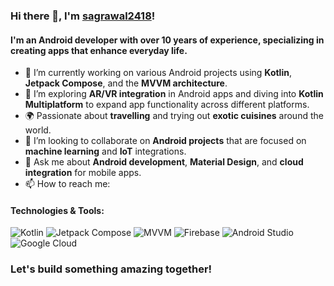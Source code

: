 ### Hi there 👋, I'm [sagrawal2418](https://github.com/sagrawal2418)!

#### I'm an Android developer with over 10 years of experience, specializing in creating apps that enhance everyday life.

- 🔭 I’m currently working on various Android projects using **Kotlin**, **Jetpack Compose**, and the **MVVM architecture**.
- 🌱 I’m exploring **AR/VR integration** in Android apps and diving into **Kotlin Multiplatform** to expand app functionality across different platforms.
- 🌍 Passionate about **travelling** and trying out **exotic cuisines** around the world.
- 👯 I’m looking to collaborate on **Android projects** that are focused on **machine learning** and **IoT** integrations.
- 💬 Ask me about **Android development**, **Material Design**, and **cloud integration** for mobile apps.
- 📫 How to reach me: <script src="https://platform.linkedin.com/badges/js/profile.js" async defer type="text/javascript"></script>

#### Technologies & Tools:
![Kotlin](https://img.shields.io/badge/Kotlin-%230095D5.svg?&style=for-the-badge&logo=kotlin&logoColor=white)
![Jetpack Compose](https://img.shields.io/badge/Jetpack%20Compose-%233DDC84.svg?&style=for-the-badge&logo=android&logoColor=white)
![MVVM](https://img.shields.io/badge/MVVM-%23007ACC.svg?&style=for-the-badge&logo=androidstudio&logoColor=white)
![Firebase](https://img.shields.io/badge/Firebase-%23039BE5.svg?&style=for-the-badge&logo=firebase)
![Android Studio](https://img.shields.io/badge/Android_Studio-%233DDC84.svg?&style=for-the-badge&logo=android-studio&logoColor=white)
![Google Cloud](https://img.shields.io/badge/Google_Cloud-%234285F4.svg?&style=for-the-badge&logo=google-cloud&logoColor=white)

### Let's build something amazing together!
